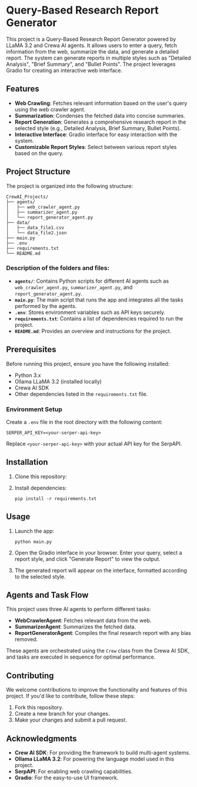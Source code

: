 
# Query-Based Research Report Generator

This project is a Query-Based Research Report Generator powered by LLaMA 3.2 and Crewa AI agents. It allows users to enter a query, fetch information from the web, summarize the data, and generate a detailed report. The system can generate reports in multiple styles such as "Detailed Analysis", "Brief Summary", and "Bullet Points". The project leverages Gradio for creating an interactive web interface.

## Features

- **Web Crawling**: Fetches relevant information based on the user's query using the web crawler agent.
- **Summarization**: Condenses the fetched data into concise summaries.
- **Report Generation**: Generates a comprehensive research report in the selected style (e.g., Detailed Analysis, Brief Summary, Bullet Points).
- **Interactive Interface**: Gradio interface for easy interaction with the system.
- **Customizable Report Styles**: Select between various report styles based on the query.

## Project Structure

The project is organized into the following structure:

```
CrewAI_Projects/
├── agents/
│   ├── web_crawler_agent.py
│   ├── summarizer_agent.py
│   └── report_generator_agent.py
├── data/
│   ├── data_file1.csv
│   └── data_file2.json
├── main.py
├── .env
├── requirements.txt
└── README.md
```

### Description of the folders and files:
- **`agents/`**: Contains Python scripts for different AI agents such as `web_crawler_agent.py`, `summarizer_agent.py`, and `report_generator_agent.py`.
- **`main.py`**: The main script that runs the app and integrates all the tasks performed by the agents.
- **`.env`**: Stores environment variables such as API keys securely.
- **`requirements.txt`**: Contains a list of dependencies required to run the project.
- **`README.md`**: Provides an overview and instructions for the project.

## Prerequisites

Before running this project, ensure you have the following installed:
- Python 3.x
- Ollama LLaMA 3.2 (installed locally)
- Crewa AI SDK
- Other dependencies listed in the `requirements.txt` file.

### Environment Setup

Create a `.env` file in the root directory with the following content:

```env
SERPER_API_KEY=<your-serper-api-key>
```

Replace `<your-serper-api-key>` with your actual API key for the SerpAPI.

## Installation

1. Clone this repository:


2. Install dependencies:
    ```
    pip install -r requirements.txt
    ```

## Usage

1. Launch the app:
    ```
    python main.py
    ```

2. Open the Gradio interface in your browser. Enter your query, select a report style, and click "Generate Report" to view the output.

3. The generated report will appear on the interface, formatted according to the selected style.

## Agents and Task Flow

This project uses three AI agents to perform different tasks:
- **WebCrawlerAgent**: Fetches relevant data from the web.
- **SummarizerAgent**: Summarizes the fetched data.
- **ReportGeneratorAgent**: Compiles the final research report with any bias removed.

These agents are orchestrated using the `Crew` class from the Crewa AI SDK, and tasks are executed in sequence for optimal performance.

## Contributing

We welcome contributions to improve the functionality and features of this project. If you'd like to contribute, follow these steps:
1. Fork this repository.
2. Create a new branch for your changes.
3. Make your changes and submit a pull request.


## Acknowledgments

- **Crew AI SDK**: For providing the framework to build multi-agent systems.
- **Ollama LLaMA 3.2**: For powering the language model used in this project.
- **SerpAPI**: For enabling web crawling capabilities.
- **Gradio**: For the easy-to-use UI framework.

```
